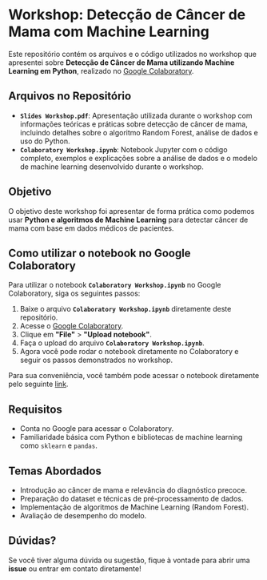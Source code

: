 # Workshop: Detecção de Câncer de Mama com Machine Learning

Este repositório contém os arquivos e o código utilizados no workshop que apresentei sobre **Detecção de Câncer de Mama utilizando Machine Learning em Python**, realizado no [Google Colaboratory](https://colab.research.google.com/).

## Arquivos no Repositório

- **`Slides Workshop.pdf`**: Apresentação utilizada durante o workshop com informações teóricas e práticas sobre detecção de câncer de mama, incluindo detalhes sobre o algoritmo Random Forest, análise de dados e uso do Python.
- **`Colaboratory Workshop.ipynb`**: Notebook Jupyter com o código completo, exemplos e explicações sobre a análise de dados e o modelo de machine learning desenvolvido durante o workshop.

## Objetivo

O objetivo deste workshop foi apresentar de forma prática como podemos usar **Python e algoritmos de Machine Learning** para detectar câncer de mama com base em dados médicos de pacientes.

## Como utilizar o notebook no Google Colaboratory

Para utilizar o notebook **`Colaboratory Workshop.ipynb`** no Google Colaboratory, siga os seguintes passos:

1. Baixe o arquivo **`Colaboratory Workshop.ipynb`** diretamente deste repositório.
2. Acesse o [Google Colaboratory](https://colab.research.google.com/).
3. Clique em **"File"** > **"Upload notebook"**.
4. Faça o upload do arquivo **`Colaboratory Workshop.ipynb`**.
5. Agora você pode rodar o notebook diretamente no Colaboratory e seguir os passos demonstrados no workshop.

Para sua conveniência, você também pode acessar o notebook diretamente pelo seguinte [link](https://drive.google.com/file/d/1u1wFoBJMRx1LK8dA2DEfmWrS6h_HXM9X/view?usp=sharing).

## Requisitos

- Conta no Google para acessar o Colaboratory.
- Familiaridade básica com Python e bibliotecas de machine learning como `sklearn` e `pandas`.

## Temas Abordados

- Introdução ao câncer de mama e relevância do diagnóstico precoce.
- Preparação do dataset e técnicas de pré-processamento de dados.
- Implementação de algoritmos de Machine Learning (Random Forest).
- Avaliação de desempenho do modelo.

## Dúvidas?

Se você tiver alguma dúvida ou sugestão, fique à vontade para abrir uma **issue** ou entrar em contato diretamente!
